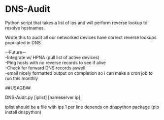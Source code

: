 # DNS-Audit
Python script that takes a list of ips and will perform reverse lookup to resolve hostnames.

Wrote this to audit all our networked devices have correct reverse lookups populated in DNS

--Future--  
-Integrate w/ HPNA (pull list of active devices)  
-Ping hosts with no reverse records to see if alive  
-Check for forward DNS records aswell  
-email nicely formatted output on completion so i can make a cron job to run this monthly  






##USAGE##

DNS-Audit.py [iplist] [nameserver ip]

iplist should be a file with ips 1 per line
depends on dnspython package (pip install dnspython)
